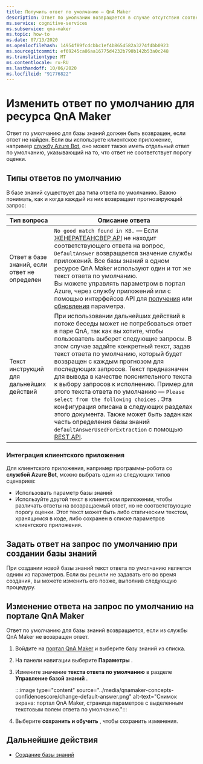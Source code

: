 ```yaml
---
title: Получить ответ по умолчанию — QnA Maker
description: Ответ по умолчанию возвращается в случае отсутствия соответствующего вопроса. Может потребоваться изменить ответ по умолчанию из стандартного ответа по умолчанию.
ms.service: cognitive-services
ms.subservice: qna-maker
ms.topic: how-to
ms.date: 07/13/2020
ms.openlocfilehash: 14954f89fcdcbbc1ef4b8654582a3274f4bb0923
ms.sourcegitcommit: ef69245ca06aa16775d4232b790b142b53a0c248
ms.translationtype: MT
ms.contentlocale: ru-RU
ms.lasthandoff: 10/06/2020
ms.locfileid: "91776822"
---
```

# <a name="change-default-answer-for-a-qna-maker-resource"></a>Изменить ответ по умолчанию для ресурса QnA Maker

Ответ по умолчанию для базы знаний должен быть возвращен, если ответ не найден. Если вы используете клиентское приложение, например [службу Azure Bot](https://docs.microsoft.com/azure/bot-service/bot-builder-howto-qna?view=azure-bot-service-4.0&tabs=cs#calling-qna-maker-from-your-bot), оно может также иметь отдельный ответ по умолчанию, указывающий на то, что ответ не соответствует порогу оценки.

## <a name="types-of-default-answer"></a>Типы ответов по умолчанию

В базе знаний существует два типа ответа по умолчанию. Важно понимать, как и когда каждый из них возвращает прогнозирующий запрос:


|Тип вопроса|Описание ответа|
|--|--|
|Ответ в базе знаний, если ответ не определен|`No good match found in KB.` — Если [ЖЕНЕРАТЕАНСВЕР API](https://docs.microsoft.com/rest/api/cognitiveservices/qnamakerruntime/runtime/generateanswer) не находит соответствующего ответа на вопрос, `DefaultAnswer` возвращается значение службы приложений. Все базы знаний в одном ресурсе QnA Maker используют один и тот же текст ответа по умолчанию.<br>Вы можете управлять параметром в портал Azure, через службу приложений или с помощью интерфейсов API для [получения](https://docs.microsoft.com/rest/api/appservice/webapps/listapplicationsettings) или [обновления](https://docs.microsoft.com/rest/api/appservice/webapps/updateapplicationsettings) параметра.|
|Текст инструкций для дальнейших действий|При использовании дальнейших действий в потоке беседы может не потребоваться ответ в паре QnA, так как вы хотите, чтобы пользователь выберет следующие запросы. В этом случае задайте конкретный текст, задав текст ответа по умолчанию, который будет возвращен с каждым прогнозом для последующих запросов. Текст предназначен для вывода в качестве пояснительного текста к выбору запросов к исполнению. Пример для этого текста ответа по умолчанию — `Please select from the following choices` . Эта конфигурация описана в следующих разделах этого документа. Также может быть задан как часть определения базы знаний `defaultAnswerUsedForExtraction` с помощью [REST API](https://docs.microsoft.com/rest/api/cognitiveservices/qnamaker/knowledgebase/create).|

### <a name="client-application-integration"></a>Интеграция клиентского приложения

Для клиентского приложения, например программы-робота со **службой Azure Bot**, можно выбрать один из следующих типов сценариев:

* Использовать параметр базы знаний
* Используйте другой текст в клиентском приложении, чтобы различать ответы на возвращаемый ответ, но не соответствующие порогу оценки. Этот текст может быть либо статическим текстом, хранящимся в коде, либо сохранен в списке параметров клиентского приложения.

## <a name="set-follow-up-prompts-default-answer-when-you-create-knowledge-base"></a>Задать ответ на запрос по умолчанию при создании базы знаний

При создании новой базы знаний текст ответа по умолчанию является одним из параметров. Если вы решили не задавать его во время создания, вы можете изменить его позже, выполнив следующую процедуру.

## <a name="change-follow-up-prompts-default-answer-in-qna-maker-portal"></a>Изменение ответа на запрос по умолчанию на портале QnA Maker

Ответ по умолчанию для базы знаний возвращается, если из службы QnA Maker не возвращен ответ.

1. Войдите на [портал QnA Maker](https://www.qnamaker.ai/) и выберите базу знаний из списка.
1. На панели навигации выберите **Параметры** .
1. Измените значение **текста ответа по умолчанию** в разделе **Управление базой знаний** .

    :::image type="content" source="../media/qnamaker-concepts-confidencescore/change-default-answer.png" alt-text="Снимок экрана: портал QnA Maker, страница параметров с выделенным текстовым полем ответа по умолчанию.":::

1. Выберите **сохранить и обучить** , чтобы сохранить изменения.

## <a name="next-steps"></a>Дальнейшие действия

* [Создание базы знаний](../How-to/manage-knowledge-bases.md)

